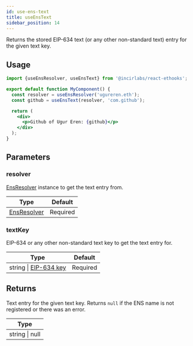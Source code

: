 ```yaml
---
id: use-ens-text
title: useEnsText
sidebar_position: 14
---
```


Returns the stored EIP-634 text (or any other non-standard text) entry for the given text key.

## Usage

```jsx
import {useEnsResolver, useEnsText} from '@incirlabs/react-ethooks';

export default function MyComponent() {
  const resolver = useEnsResolver('ugureren.eth');
  const github = useEnsText(resolver, 'com.github');

  return (
    <div>
      <p>Github of Ugur Eren: {github}</p>
    </div>
  );
}
```

## Parameters

### resolver

[EnsResolver](./use-ens-resolver) instance to get the text entry from.

| Type                              | Default  |
| --------------------------------- | -------- |
| [EnsResolver](./use-ens-resolver) | Required |

### textKey

EIP-634 or any other non-standard text key to get the text entry for.

| Type                                                            | Default  |
| --------------------------------------------------------------- | -------- |
| string \| [EIP-634 key](https://eips.ethereum.org/EIPS/eip-634) | Required |

## Returns

Text entry for the given text key. Returns `null` if the ENS name is not registered or there was an error.

| Type           |
| -------------- |
| string \| null |
